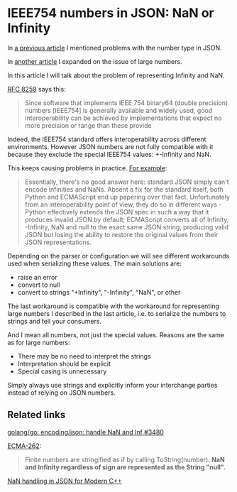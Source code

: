 # IEEE754 numbers in JSON: NaN or Infinity

In [a previous article](/blog/json-semantics.html) I mentioned problems with the number type in JSON.

In [another article](https://github.com/xtao-org/loose-blog/blob/35b2b9220dd6f99a3b33628d143a30ffd82f953e/large-numbers-in-json.md) I expanded on the issue of large numbers.

In this article I will talk about the problem of representing Infinity and NaN.

[RFC 8259](https://datatracker.ietf.org/doc/html/rfc8259#section-6) says this:

> Since software that implements IEEE 754 binary64 (double precision) numbers [IEEE754] is generally available and widely used, good interoperability can be achieved by implementations that expect no more precision or range than these provide

Indeed, the IEEE754 standard offers interoperability across different environments. However JSON numbers are not fully compatible with it because they exclude the special IEEE754 values: +-Infinity and NaN.

This keeps causing problems in practice. [For example](https://bugs.python.org/issue40633#msg384059):

> Essentially, there's no good answer here: standard JSON simply can't encode infinities and NaNs. Absent a fix for the standard itself, both Python and ECMAScript end up papering over that fact. Unfortunately from an interoperability point of view, they do so in different ways - Python effectively extends the JSON spec in such a way that it produces invalid JSON by default; ECMAScript converts all of Infinity, -Infinity, NaN and null to the exact same JSON string, producing valid JSON but losing the ability to restore the original values from their JSON representations.

Depending on the parser or configuration we will see different workarounds used when serializing these values. The main solutions are:

* raise an error
* convert to null
* convert to strings "+Infinity", "-Infinity", "NaN", or other

The last workaround is compatible with the workaround for representing large numbers I described in the last article, i.e. to serialize the numbers to strings and tell your consumers.

And I mean all numbers, not just the special values. Reasons are the same as for large numbers:

* There may be no need to interpret the strings
* Interpretation should be explicit
* Special casing is unnecessary

Simply always use strings and explicitly inform your interchange parties instead of relying on JSON numbers.

## Related links

[golang/go: encoding/json: handle NaN and Inf #3480](https://github.com/golang/go/issues/3480)

[ECMA-262](https://262.ecma-international.org/#sec-json.stringify):

> Finite numbers are stringified as if by calling ToString(number). **NaN and Infinity regardless of sign are represented as the String "null".**

[NaN handling in JSON for Modern C++](https://json.nlohmann.me/features/types/number_handling/#nan-handling)
